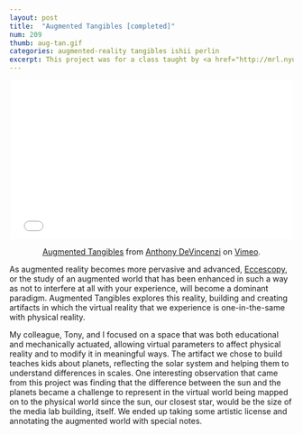 ```yaml
---
layout: post
title:  "Augmented Tangibles [completed]"
num: 209
thumb: aug-tan.gif
categories: augmented-reality tangibles ishii perlin
excerpt: This project was for a class taught by <a href="http://mrl.nyu.edu/~perlin/">Dr. Ken Perlin</a> and <a href="http://web.media.mit.edu/~ishii/">Dr. Hiroshi Ishii</a> on a concept called Eccescopy developed and pioneered by Dr. Perlin. This project, jointly investigated with Anthony DeVincenzi, focuses on the interplay between virtual reality and reality when the two become fluidly intertwined. 
---
```

<center>
<iframe src="//player.vimeo.com/video/23294453" width="500" height="281" frameborder="0" webkitallowfullscreen mozallowfullscreen allowfullscreen></iframe> <p><a href="http://vimeo.com/23294453">Augmented Tangibles</a> from <a href="http://vimeo.com/user230757">Anthony DeVincenzi</a> on <a href="https://vimeo.com">Vimeo</a>.</p>
</center>

As augmented reality becomes more pervasive and advanced, [Eccescopy](http://blog.kenperlin.com/?p=4844), or the study of an augmented world that has been enhanced in such a way as not to interfere at all with your experience, will become a dominant paradigm. Augmented Tangibles explores this reality, building and creating artifacts in which the virtual reality that we experience is one-in-the-same with physical reality. 

My colleague, Tony, and I focused on a space that was both educational and mechanically actuated, allowing virtual parameters to affect physical reality and to modify it in meaningful ways. The artifact we chose to build teaches kids about planets, reflecting the solar system and helping them to understand differences in scales. One interesting observation that came from this project was finding that the difference between the sun and the planets became a challenge to represent in the virtual world being mapped on to the physical world since the sun, our closest star, would be the size of the media lab building, itself. We ended up taking some artistic license and annotating the augmented world with special notes. 
